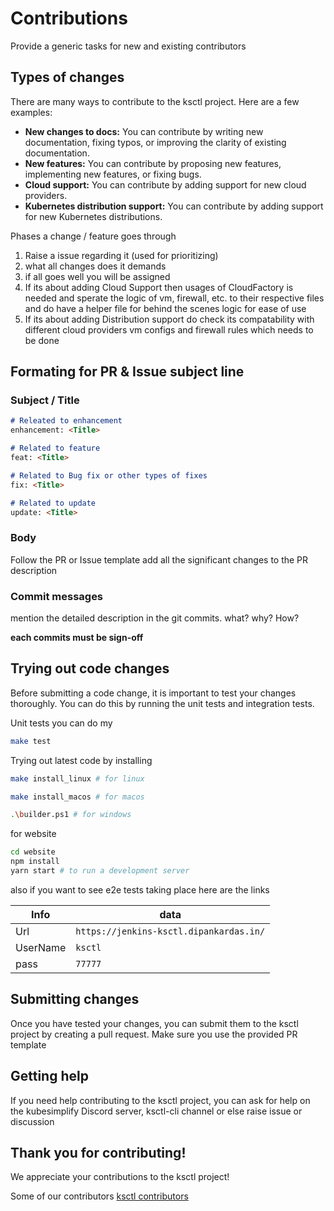 # Contributions

Provide a generic tasks for new and existing contributors

## Types of changes

There are many ways to contribute to the ksctl project. Here are a few examples:

* **New changes to docs:** You can contribute by writing new documentation, fixing typos, or improving the clarity of existing documentation.
* **New features:** You can contribute by proposing new features, implementing new features, or fixing bugs.
* **Cloud support:** You can contribute by adding support for new cloud providers.
* **Kubernetes distribution support:** You can contribute by adding support for new Kubernetes distributions.

Phases a change / feature goes through

1. Raise a issue regarding it (used for prioritizing)
2. what all changes does it demands
3. if all goes well you will be assigned
4. If its about adding Cloud Support then usages of CloudFactory is needed and sperate the logic of vm, firewall, etc. to their respective files and do have a helper file for behind the scenes logic for ease of use
5. If its about adding Distribution support do check its compatability with different cloud providers vm configs and firewall rules which needs to be done

## Formating for PR & Issue subject line

### Subject / Title

```markdown
# Releated to enhancement
enhancement: <Title>

# Related to feature
feat: <Title>

# Related to Bug fix or other types of fixes
fix: <Title>

# Related to update
update: <Title>
```

### Body
Follow the PR or Issue template
add all the significant changes to the PR description

### Commit messages
mention the detailed description in the git commits.
what? why? How?

**each commits must be sign-off**


## Trying out code changes

Before submitting a code change, it is important to test your changes thoroughly. You can do this by running the unit tests and integration tests.

Unit tests you can do my
```bash
make test
```

Trying out latest code by installing
```bash
make install_linux # for linux

make install_macos # for macos

.\builder.ps1 # for windows
```

for website
```bash
cd website
npm install
yarn start # to run a development server
```

also if you want to see e2e tests taking place here are the links

Info | data
-|-
Url | `https://jenkins-ksctl.dipankardas.in/`
UserName | `ksctl`
pass | `77777`


## Submitting changes

Once you have tested your changes, you can submit them to the ksctl project by creating a pull request.
Make sure you use the provided PR template

## Getting help

If you need help contributing to the ksctl project, you can ask for help on the kubesimplify Discord server, ksctl-cli channel or else raise issue or discussion

## Thank you for contributing!

We appreciate your contributions to the ksctl project!

Some of our contributors [ksctl contributors](https://github.com/kubesimplify/ksctl/graphs/contributors)
